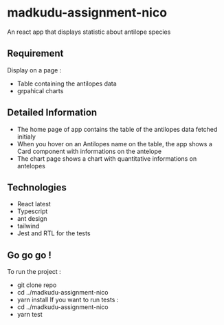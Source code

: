# madkudu-assignment-nico
An react app that displays statistic about antilope species

## Requirement
Display on a page :
* Table containing the antilopes data
* grpahical charts

## Detailed Information
* The home page of app contains the table of the antilopes data fetched initialy
* When you hover on an Antilopes name on the table, the app shows a Card component with informations on the antelope
* The chart page shows a chart with quantitative informations on antelopes

## Technologies
* React latest
* Typescript
* ant design
* tailwind
* Jest and RTL for the tests

## Go go go !
To run the project :
* git clone repo
* cd ../madkudu-assignment-nico
* yarn install
If you want to run tests : 
* cd ../madkudu-assignment-nico
* yarn test

